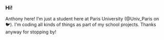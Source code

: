 ### Hi! 
Anthony here!
I'm just a student here at Paris University (@Univ_Paris on 🐦).
I'm coding all kinds of things as part of my school projects.
Thanks anyway for stopping by!

<!--
**maketheswitch/maketheswitch** is a ✨ _special_ ✨ repository because its `README.md` (this file) appears on your GitHub profile.

Here are some ideas to get you started:

- 🔭 I’m currently working on ...
- 🌱 I’m currently learning ...
- 👯 I’m looking to collaborate on ...
- 🤔 I’m looking for help with ...
- 💬 Ask me about ...
- 📫 How to reach me: ...
- 😄 Pronouns: ...
- ⚡ Fun fact: ...
-->
